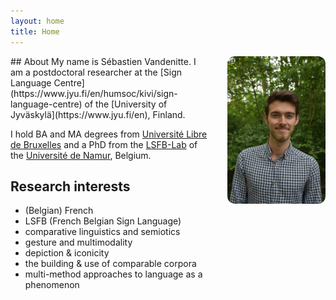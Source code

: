 ```yaml
---
layout: home
title: Home
---
```


<div style="display: flex; flex-wrap: wrap; align-items: flex-start; gap: 2rem;">

<!-- Left column with text -->
<div style="flex: 2; min-width: 250px;">
  ## About  
  My name is Sébastien Vandenitte. I am a postdoctoral researcher at the [Sign Language Centre](https://www.jyu.fi/en/humsoc/kivi/sign-language-centre) of the [University of Jyväskylä](https://www.jyu.fi/en), Finland.  

  I hold BA and MA degrees from [Université Libre de Bruxelles](https://www.ulb.be/en/ulb-homepage) and a PhD from the [LSFB-Lab](https://www.unamur.be/en/entity/laboratoire-de-langue-des-signes-de-belgique-francophone) of the [Université de Namur](http://www.unamur.be/en), Belgium.

  ## Research interests  
  - (Belgian) French  
  - LSFB (French Belgian Sign Language)  
  - comparative linguistics and semiotics  
  - gesture and multimodality  
  - depiction & iconicity  
  - the building & use of comparable corpora  
  - multi-method approaches to language as a phenomenon  
</div>

<!-- Right column with image -->
<div style="flex: 1; max-width: 200px;">
  <img src="/assets/my-photo.jpg" alt="Photo of Sébastien Vandenitte" style="width: 100%; max-width: 200px; border-radius: 12px;" />
</div>

</div>

